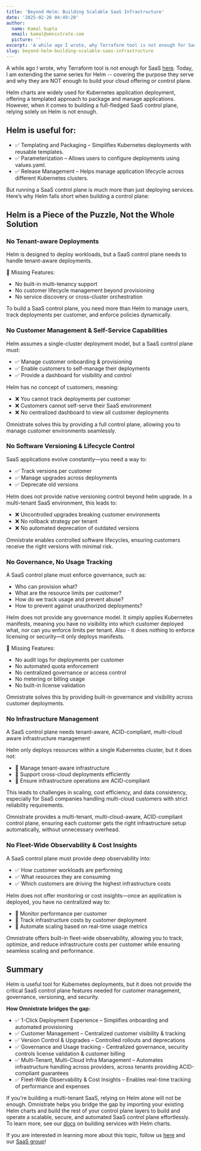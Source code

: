 ```yaml
---
title: 'Beyond Helm: Building Scalable SaaS Infrastructure'
date: '2025-02-26 04:49:20'
author:
  name: Kamal Gupta
  email: kamal@omnistrate.com
  picture: ''
excerpt: 'A while ago I wrote, why Terraform tool is not enough for SaaS [here][1].'
slug: beyond-helm-building-scalable-saas-infrastructure
---
```


A while ago I wrote, why Terraform tool is not enough for SaaS [here][1]. Today, I am extending the same series for Helm -- covering the purpose they serve and why they are NOT enough to build your cloud offering or control plane.

Helm charts are widely used for Kubernetes application deployment, offering a templated approach to package and manage applications. However, when it comes to building a full-fledged SaaS control plane, relying solely on Helm is not enough.


## Helm is useful for:


- ✅ Templating and Packaging – Simplifies Kubernetes deployments with reusable templates.
- ✅ Parameterization – Allows users to configure deployments using values.yaml.
- ✅ Release Management – Helps manage application lifecycle across different Kubernetes clusters.

But running a SaaS control plane is much more than just deploying services. Here’s why Helm falls short when building a control plane:


## Helm is a Piece of the Puzzle, Not the Whole Solution



### No Tenant-aware Deployments


Helm is designed to deploy workloads, but a SaaS control plane needs to handle tenant-aware deployments.

🛑 Missing Features:

 - No built-in multi-tenancy support 
 - No customer lifecycle management beyond provisioning
 - No service discovery or cross-cluster orchestration

To build a SaaS control plane, you need more than Helm to manage users, track deployments per customer, and enforce policies dynamically.


### No Customer Management & Self-Service Capabilities


Helm assumes a single-cluster deployment model, but a SaaS control plane must:

- ✅ Manage customer onboarding & provisioning
- ✅ Enable customers to self-manage their deployments
- ✅ Provide a dashboard for visibility and control

Helm has no concept of customers, meaning:

 - ❌ You cannot track deployments per customer 
 - ❌ Customers cannot self-serve their SaaS environment 
 - ❌ No centralized dashboard to view all customer deployments

Omnistrate solves this by providing a full control plane, allowing you to manage customer environments seamlessly.


### No Software Versioning & Lifecycle Control 


SaaS applications evolve constantly—you need a way to:

- ✅ Track versions per customer
- ✅ Manage upgrades across deployments
- ✅ Deprecate old versions

Helm does not provide native versioning control beyond helm upgrade. In a multi-tenant SaaS environment, this leads to:

- ❌ Uncontrolled upgrades breaking customer environments
- ❌ No rollback strategy per tenant
- ❌ No automated deprecation of outdated versions

Omnistrate enables controlled software lifecycles, ensuring customers receive the right versions with minimal risk.


### No Governance, No Usage Tracking


A SaaS control plane must enforce governance, such as:

 - Who can provision what? 
 - What are the resource limits per customer?
 - How do we track usage and prevent abuse?
 - How to prevent against unauthorized deployments?

Helm does not provide any governance model. It simply applies Kubernetes manifests, meaning you have no visibility into which customer deployed what, nor can you enforce limits per tenant. Also - it does nothing to enforce licensing or security—it only deploys manifests.

🛑 Missing Features:

 - No audit logs for deployments per customer 
 - No automated quota enforcement 
 - No centralized governance or access control 
 - No metering or billing usage
 - No built-in license validation

Omnistrate solves this by providing built-in governance and visibility across customer deployments.


### No Infrastructure Management 


A SaaS control plane needs tenant-aware, ACID-compliant, multi-cloud aware infrastructure management

Helm only deploys resources within a single Kubernetes cluster, but it does not:

- 🛑 Manage tenant-aware infrastructure
- 🛑 Support cross-cloud deployments efficiently
- 🛑 Ensure infrastructure operations are ACID-compliant

This leads to challenges in scaling, cost efficiency, and data consistency, especially for SaaS companies handling multi-cloud customers with strict reliability requirements.

Omnistrate provides a multi-tenant, multi-cloud-aware, ACID-compliant control plane, ensuring each customer gets the right infrastructure setup automatically, without unnecessary overhead.


### No Fleet-Wide Observability & Cost Insights


A SaaS control plane must provide deep observability into:

- ✅ How customer workloads are performing
- ✅ What resources they are consuming
- ✅ Which customers are driving the highest infrastructure costs

Helm does not offer monitoring or cost insights—once an application is deployed, you have no centralized way to:

- 🛑 Monitor performance per customer
- 🛑 Track infrastructure costs by customer deployment
- 🛑 Automate scaling based on real-time usage metrics

Omnistrate offers built-in fleet-wide observability, allowing you to track, optimize, and reduce infrastructure costs per customer while ensuring seamless scaling and performance.


## Summary

Helm is useful tool for Kubernetes deployments, but it does not provide the critical SaaS control plane features needed for customer management, governance, versioning, and security.

**How Omnistrate bridges the gap:**

 - ✅ 1-Click Deployment Experience – Simplifies onboarding and automated provisioning
 - ✅ Customer Management – Centralized customer visibility & tracking
 - ✅ Version Control & Upgrades – Controlled rollouts and deprecations
 - ✅ Governance and Usage tracking - Centralized governance, security controls license validation & customer billing
 - ✅ Multi-Tenant, Multi-Cloud Infra Management – Automates infrastructure handling across providers, across tenants providing ACID-compliant guarantees
 - ✅ Fleet-Wide Observability & Cost Insights – Enables real-time tracking of performance and expenses

If you're building a multi-tenant SaaS, relying on Helm alone will not be enough. Omnistrate helps you bridge the gap by importing your existing Helm charts and build the rest of your control plane layers to build and operate a scalable, secure, and automated SaaS control plane effortlessly. To learn more, see our [docs][2] on building services with Helm charts. 

If you are interested in learning more about this topic, follow us [here][3] and our [SaaS group][4]!

  [1]: https://blog.omnistrate.com/posts/58
  [2]: https://docs.omnistrate.com/getting-started/helm-charts/helm-charts/
  [3]: https://www.linkedin.com/company/omnistrate
  [4]: https://www.linkedin.com/groups/9880017/
